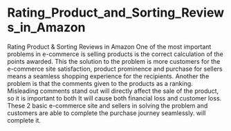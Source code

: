 # Rating_Product_and_Sorting_Reviews_in_Amazon
 Rating Product & Sorting Reviews in Amazon
One of the most important problems in e-commerce is selling products is the correct calculation of the points awarded. This the solution to the problem is more customers for the e-commerce site satisfaction, product prominence and purchase for sellers means a seamless shopping experience for the recipients. Another the problem is that the comments given to the products as a ranking. Misleading comments stand out will directly affect the sale of the product, so it is important to both It will cause both financial loss and customer loss. These 2 basic e-commerce site and sellers in solving the problem and customers are able to complete the purchase journey seamlessly. will complete it.
